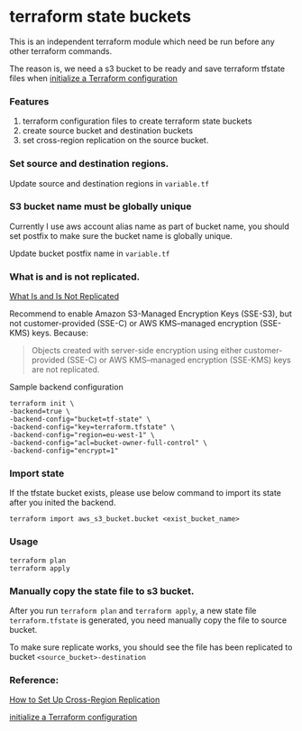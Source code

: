 # terraform state buckets

This is an independent terraform module which need be run before any other terraform commands. 

The reason is, we need a s3 bucket to be ready and save terraform tfstate files when [initialize a Terraform configuration](https://www.terraform.io/docs/commands/init.html)

### Features

1. terraform configuration files to create terraform state buckets
2. create source bucket and destination buckets
3. set cross-region replication on the source bucket.

### Set source and destination regions.

Update source and destination regions in `variable.tf`

### S3 bucket name must be globally unique

Currently I use aws account alias name as part of bucket name, you should set postfix to make sure the bucket name is globally unique.

Update bucket postfix name in `variable.tf`

### What is and is not replicated.

[What Is and Is Not Replicated](http://docs.aws.amazon.com/AmazonS3/latest/dev/crr-what-is-isnot-replicated.html)

Recommend to enable Amazon S3-Managed Encryption Keys (SSE-S3), but not customer-provided (SSE-C) or AWS KMS–managed encryption (SSE-KMS) keys. Because:

>Objects created with server-side encryption using either customer-provided (SSE-C) or AWS KMS–managed encryption (SSE-KMS) keys are not replicated.


Sample backend configuration

```
terraform init \
-backend=true \
-backend-config="bucket=tf-state" \
-backend-config="key=terraform.tfstate" \
-backend-config="region=eu-west-1" \
-backend-config="acl=bucket-owner-full-control" \
-backend-config="encrypt=1"
```

### Import state 

If the tfstate bucket exists, please use below command to import its state after you inited the backend.

    terraform import aws_s3_bucket.bucket <exist_bucket_name>

### Usage

    terraform plan
    terraform apply

### Manually copy the state file to s3 bucket.

After you run `terraform plan` and `terraform apply`, a new state file `terraform.tfstate` is generated, you need manually copy the file to source bucket.

To make sure replicate works, you should see the file has been replicated to bucket `<source_bucket>-destination`

### Reference:

[How to Set Up Cross-Region Replication](http://docs.aws.amazon.com/AmazonS3/latest/dev/crr-how-setup.html)

[initialize a Terraform configuration](https://www.terraform.io/docs/commands/init.html)


